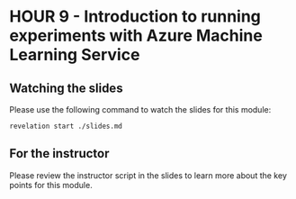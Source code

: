 # HOUR 9 - Introduction to running experiments with Azure Machine Learning Service

## Watching the slides

Please use the following command to watch the slides for this module:

```
revelation start ./slides.md
```

## For the instructor

Please review the instructor script in the slides to learn more about the key
points for this module.
